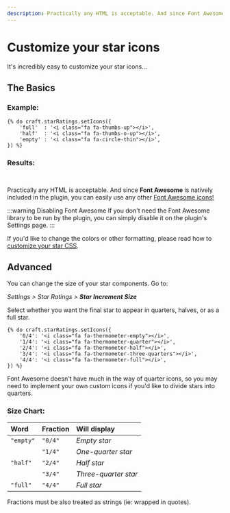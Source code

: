 ```yaml
---
description: Practically any HTML is acceptable. And since Font Awesome is natively included in the plugin, you can easily use any other Font Awesome icons.
---
```


# Customize your star icons

It's incredibly easy to customize your star icons...

## The Basics

### Example:

```twig
{% do craft.starRatings.setIcons({
    'full'  : '<i class="fa fa-thumbs-up"></i>',
    'half'  : '<i class="fa fa-thumbs-o-up"></i>',
    'empty' : '<i class="fa fa-circle-thin"></i>',
}) %}
```

### Results:

<img :src="$withBase('/images/custom-icons-14px.png')" class="dropshadow" alt="" style="margin-top:14px">

Practically any HTML is acceptable. And since **Font Awesome** is natively included in the plugin, you can easily use any other [Font Awesome icons!](https://fontawesome.com/icons)

:::warning Disabling Font Awesome
If you don't need the Font Awesome library to be run by the plugin, you can simply disable it on the plugin's Settings page.
:::

If you'd like to change the colors or other formatting, please read how to [customize your star CSS](/customize-your-star-css/).

## Advanced

You can change the size of your star components. Go to:

_Settings > Star Ratings > **Star Increment Size**_

Select whether you want the final star to appear in quarters, halves, or as a full star.

```twig
{% do craft.starRatings.setIcons({
    '0/4': '<i class="fa fa-thermometer-empty"></i>',
    '1/4': '<i class="fa fa-thermometer-quarter"></i>',
    '2/4': '<i class="fa fa-thermometer-half"></i>',
    '3/4': '<i class="fa fa-thermometer-three-quarters"></i>',
    '4/4': '<i class="fa fa-thermometer-full"></i>',
}) %}
```

Font Awesome doesn't have much in the way of quarter icons, so you may need to implement your own custom icons if you'd like to divide stars into quarters.

### Size Chart:

| Word      | Fraction | Will display
|:----------|:---------|:-------------
| `"empty"` | `"0/4"`  | _Empty star_
|           | `"1/4"`  | _One-quarter star_
| `"half"`  | `"2/4"`  | _Half star_
|           | `"3/4"`  | _Three-quarter star_
| `"full"`  | `"4/4"`  | _Full star_

Fractions must be also treated as strings (ie: wrapped in quotes). 
